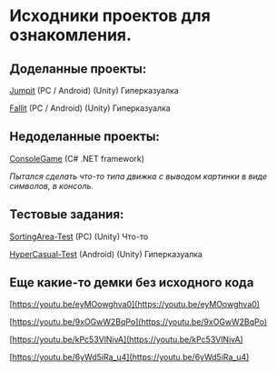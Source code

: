 # Исходники проектов для ознакомления.

## Доделанные проекты:

[Jumpit](https://github.com/enjoythevibes/Jumpit) (PC / Android) (Unity) Гиперказуалка

[Fallit](https://github.com/enjoythevibes/Fallit) (PC / Android) (Unity) Гиперказуалка

## Недоделанные проекты:

[ConsoleGame](https://github.com/enjoythevibes/ConsoleGame) (C# .NET framework)

*Пытался сделать что-то типа движка с выводом картинки в виде символов, в консоль.*

## Тестовые задания:

[SortingArea-Test](https://github.com/enjoythevibes/SortingArea-Test) (PC) (Unity) Что-то

[HyperCasual-Test](https://github.com/enjoythevibes/HyperCasual-Test) (Android) (Unity) Гиперказуалка

## Еще какие-то демки без исходного кода

[https://youtu.be/eyMOowghva0](https://youtu.be/eyMOowghva0)

[https://youtu.be/9xOGwW2BqPo](https://youtu.be/9xOGwW2BqPo)

[https://youtu.be/kPc53VlNivA](https://youtu.be/kPc53VlNivA)

[https://youtu.be/6yWd5iRa_u4](https://youtu.be/6yWd5iRa_u4)